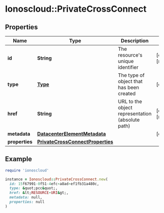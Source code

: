 # Ionoscloud::PrivateCrossConnect

## Properties

| Name | Type | Description | Notes |
| ---- | ---- | ----------- | ----- |
| **id** | **String** | The resource&#39;s unique identifier | [optional][readonly] |
| **type** | [**Type**](Type.md) | The type of object that has been created | [optional] |
| **href** | **String** | URL to the object representation (absolute path) | [optional][readonly] |
| **metadata** | [**DatacenterElementMetadata**](DatacenterElementMetadata.md) |  | [optional] |
| **properties** | [**PrivateCrossConnectProperties**](PrivateCrossConnectProperties.md) |  |  |

## Example

```ruby
require 'ionoscloud'

instance = Ionoscloud::PrivateCrossConnect.new(
  id: 15f67991-0f51-4efc-a8ad-ef1fb31a480c,
  type: &quot;pcc&quot;,
  href: &lt;RESOURCE-URI&gt;,
  metadata: null,
  properties: null
)
```

